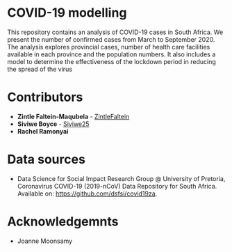 # COVID-19 modelling

This repository contains an analysis of COVID-19 cases in South Africa. We present the number of confirmed cases from March to September 2020. The analysis explores provincial cases, number of health care facilities available in each province and the population numbers. It also includes a model to determine the effectiveness of the lockdown period in reducing the spread of the virus

# Contributors
- **Zintle Faltein-Maqubela** - [ZintleFaltein](https://github.com/ZintleFaltein)
- **Siviwe Boyce** - [Siviwe25](https://github.com/Siviwe25)
- **Rachel Ramonyai**

# Data sources
- Data Science for Social Impact Research Group @ University of Pretoria, Coronavirus COVID-19 (2019-nCoV) Data Repository for South Africa. Available on: https://github.com/dsfsi/covid19za.

# Acknowledgemnts 
- Joanne Moonsamy
